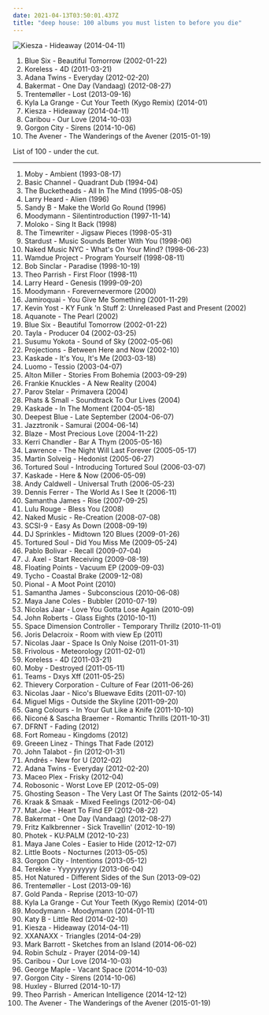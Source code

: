 ```yaml
---
date: 2021-04-13T03:50:01.437Z
title: "deep house: 100 albums you must listen to before you die"
---
```

![Kiesza - Hideaway (2014-04-11)](http://coverartarchive.org/release/9418e8f4-c5af-4354-8c24-bb7047ddc78d/7870652661-500.jpg "Kiesza - Hideaway (2014-04-11)")
<ol class="albums">
<li data-cover="http://coverartarchive.org/release/aa334c74-adc9-4e0b-bada-f716c5385489/845123014-500.jpg" data-tags="lounge, deep house, downtempo" role="button">Blue Six - Beautiful Tomorrow (2002-01-22)</li>
<li data-cover="http://coverartarchive.org/release/29d5c7b9-85b1-3e69-9b6d-99f239f7c1d0/4031224817-500.jpg" data-tags="dubstep, deep house" role="button">Koreless - 4D (2011-03-21)</li>
<li data-cover="http://coverartarchive.org/release/386d8784-afad-40da-8185-edac15e4f284/3479297449-500.jpg" data-tags="house, deep house" role="button">Adana Twins - Everyday (2012-02-20)</li>
<li data-cover="http://coverartarchive.org/release/360ec8be-ecb2-4229-b4f6-7424e40c9d1d/7931664102-500.jpg" data-tags="chillout, electronic, dance, house, deep house, dutch, liebe ich" role="button">Bakermat - One Day (Vandaag) (2012-08-27)</li>
<li data-cover="http://coverartarchive.org/release/82c06148-49e1-4ea6-b3f0-d82003710407/5241081245-500.jpg" data-tags="electronic, experimental, indie rock, downtempo, new wave, downbeat, house, idm, deep house" role="button">Trentemøller - Lost (2013-09-16)</li>
<li data-cover="http://coverartarchive.org/release/514f371d-3d5c-4850-bf5e-27841abd533b/6417152158-500.jpg" data-tags="downtempo, house, deep house, chillwave, tropical house, kygo, kyla la grange" role="button">Kyla La Grange - Cut Your Teeth (Kygo Remix) (2014-01)</li>
<li data-cover="http://coverartarchive.org/release/9418e8f4-c5af-4354-8c24-bb7047ddc78d/7870652661-500.jpg" data-tags="party, deep house, running" role="button">Kiesza - Hideaway (2014-04-11)</li>
<li data-cover="http://coverartarchive.org/release/460a5032-d749-41cd-b0fb-e4bf1a7ab4ca/8503876069-500.jpg" data-tags="electronic" role="button">Caribou - Our Love (2014-10-03)</li>
<li data-cover="http://coverartarchive.org/release/c3b03b7c-5b74-4c66-8bdf-6049cefef15c/8534196766-500.jpg" data-tags="electronic, dance, house, deep house, uk garage" role="button">Gorgon City - Sirens (2014-10-06)</li>
<li data-cover="http://coverartarchive.org/release/51f3f496-01b9-46f6-a3a3-54da87db0b71/9240189573-500.jpg" data-tags="dance-pop, electro house, deep house, nu-disco" role="button">The Avener - The Wanderings of the Avener (2015-01-19)</li>
</ol>
List of 100 - under the cut.
<!-- more -->

_________________

<ol class="albums">
<li data-cover="https://img.discogs.com/jrMWAdA77IdybVQG1VzGVKI0euE=/fit-in/600x507/filters:strip_icc():format(jpeg):mode_rgb():quality(90)/discogs-images/R-3639974-1338458174-4981.jpeg.jpg" data-tags="ambient" role="button">
Moby - Ambient (1993-08-17)
</li>
<li data-cover="http://coverartarchive.org/release/972479e0-2240-3373-bdf8-5e19721d2b45/10341799280-500.jpg" data-tags="techno, dub techno" role="button">
Basic Channel - Quadrant Dub (1994-04)
</li>
<li data-cover="http://coverartarchive.org/release/a36ff7d4-8248-40fb-b149-d76837d8bbf6/27196772705-500.jpg" data-tags="deep house, 90s albums that do not suck" role="button">
The Bucketheads - All In The Mind (1995-08-05)
</li>
<li data-cover="http://coverartarchive.org/release/5e28935f-9b86-4695-ad3b-6f694de35c68/1878160973-500.jpg" data-tags="ambient, house, deep house" role="button">
Larry Heard - Alien (1996)
</li>
<li data-cover="https://img.discogs.com/_F_rK5AA8bFiL9WDWSZQpU_fO2Q=/fit-in/350x251/filters:strip_icc():format(jpeg):mode_rgb():quality(90)/discogs-images/R-15540-1076176664.jpg.jpg" data-tags="chill, deep house, vocal house, sleaze, afterdark, blue six, chaps, disco jazz, house royalty, djsampick, strictly rythmn" role="button">
Sandy B - Make the World Go Round (1996)
</li>
<li data-cover="http://coverartarchive.org/release/dd9b9663-b23c-4411-bf20-ccaafcf564c2/12509001271-500.jpg" data-tags="house, detroit techno, deep house" role="button">
Moodymann - Silentintroduction (1997-11-14)
</li>
<li data-cover="https://img.discogs.com/v8ZZhAh3pha_UhLyHtquHgVETns=/fit-in/497x471/filters:strip_icc():format(jpeg):mode_rgb():quality(90)/discogs-images/R-74165-1137010567.jpeg.jpg" data-tags="electronic, female, house" role="button">
Moloko - Sing It Back (1998)
</li>
<li data-cover="http://coverartarchive.org/release/e0af113f-a845-466d-a2ea-9e44f9ca5d2f/6323341943-500.jpg" data-tags="deep house" role="button">
The Timewriter - Jigsaw Pieces (1998-05-31)
</li>
<li data-cover="http://coverartarchive.org/release/afa098e6-7ec7-4860-b39e-0855ce28e0b4/5883652581-500.jpg" data-tags="house" role="button">
Stardust - Music Sounds Better With You (1998-06)
</li>
<li data-cover="https://img.discogs.com/SpIG9mkULFpCabX4-JjfUkZtq1k=/fit-in/600x605/filters:strip_icc():format(jpeg):mode_rgb():quality(90)/discogs-images/R-93886-1602622255-1833.jpeg.jpg" data-tags="smooth, deep house, sleek, now available on last-fm radio 07q3, naked music 2" role="button">
Naked Music NYC - What's On Your Mind? (1998-06-23)
</li>
<li data-cover="https://via.placeholder.com/450" data-tags="house" role="button">
Wamdue Project - Program Yourself (1998-08-11)
</li>
<li data-cover="http://coverartarchive.org/release/bb4c8fbc-880b-45c5-a351-cb65abe22ccc/1150077074-500.jpg" data-tags="house, deep house" role="button">
Bob Sinclar - Paradise (1998-10-19)
</li>
<li data-cover="http://coverartarchive.org/release/2505892f-aea1-404f-bf19-a9eda92b790a/9439777534-500.jpg" data-tags="electronic" role="button">
Theo Parrish - First Floor (1998-11)
</li>
<li data-cover="http://coverartarchive.org/release/4004495f-423e-4cfc-aabe-371405fa1292/12077298429-500.jpg" data-tags="electronic, ambient, house, deep house" role="button">
Larry Heard - Genesis (1999-09-20)
</li>
<li data-cover="http://coverartarchive.org/release/947a55fc-9f01-404a-ab12-7b753146c3a4/27879332218-500.jpg" data-tags="house, deep house, albums to get, leftfield house" role="button">
Moodymann - Forevernevermore (2000)
</li>
<li data-cover="https://img.discogs.com/DzD00JMPKXlziUTl_E9NYfHipR4=/fit-in/600x524/filters:strip_icc():format(jpeg):mode_rgb():quality(90)/discogs-images/R-6856572-1468975934-7041.jpeg.jpg" data-tags="funk, house, deep house, jamiroquai, r00ts" role="button">
Jamiroquai - You Give Me Something (2001-11-29)
</li>
<li data-cover="https://img.discogs.com/46dad272331b770e45c28eea695bf30f59a15b86/images/spacer.gif" data-tags="chillout, electronic, dance, house, acid jazz, club, deep house, get" role="button">
Kevin Yost - KY Funk 'n Stuff 2: Unreleased Past and Present (2002)
</li>
<li data-cover="http://coverartarchive.org/release/fcde4602-afe4-4fad-8ef9-e77db6a6552b/24428076036-500.jpg" data-tags="deep house, chill house" role="button">
Aquanote - The Pearl (2002)
</li>
<li data-cover="http://coverartarchive.org/release/aa334c74-adc9-4e0b-bada-f716c5385489/845123014-500.jpg" data-tags="lounge, deep house, downtempo" role="button">
Blue Six - Beautiful Tomorrow (2002-01-22)
</li>
<li data-cover="http://coverartarchive.org/release/d8689c59-a581-4caa-bf85-c17a29d1b137/25607825860-500.jpg" data-tags="atmospheric drum and bass, deep house" role="button">
Tayla - Producer 04 (2002-03-25)
</li>
<li data-cover="https://img.discogs.com/9gZc87KRpgCIpTNMGkFCalZUfnQ=/fit-in/300x300/filters:strip_icc():format(jpeg):mode_rgb():quality(90)/discogs-images/R-83333-1095114093.jpg.jpg" data-tags="electronic" role="button">
Susumu Yokota - Sound of Sky (2002-05-06)
</li>
<li data-cover="http://coverartarchive.org/release/c35361b1-79a1-4b52-9c93-4d40a29368b0/27292980196-500.jpg" data-tags="disco, nu jazz, chillout, electronic, vocal, house, acid jazz, lounge, laidback, funky, deep house, subtle production" role="button">
Projections - Between Here and Now (2002-10)
</li>
<li data-cover="http://coverartarchive.org/release/ea95d435-9eed-4bd6-8e8d-4ea3350c0361/16847169748-500.jpg" data-tags="deep house" role="button">
Kaskade - It's You, It's Me (2003-03-18)
</li>
<li data-cover="https://img.discogs.com/OXS9tfquL6OWdzfarCtJy74PPgU=/fit-in/600x570/filters:strip_icc():format(jpeg):mode_rgb():quality(90)/discogs-images/R-131859-1473612707-3064.jpeg.jpg" data-tags="deep house" role="button">
Luomo - Tessio (2003-04-07)
</li>
<li data-cover="https://img.discogs.com/Hkx0lxHTXuRngI6E8_6qe8vI9F0=/fit-in/333x333/filters:strip_icc():format(jpeg):mode_rgb():quality(90)/discogs-images/R-160855-1319046319.jpeg.jpg" data-tags="deep house, deep underground" role="button">
Alton Miller - Stories From Bohemia (2003-09-29)
</li>
<li data-cover="http://coverartarchive.org/release/e0cb8518-d0eb-416d-a59c-20863c0c53d2/17153988640-500.jpg" data-tags="deep house" role="button">
Frankie Knuckles - A New Reality (2004)
</li>
<li data-cover="https://img.discogs.com/VgPwhe_aQ3eWqz0XVgGywYkxWzw=/fit-in/600x600/filters:strip_icc():format(jpeg):mode_rgb():quality(90)/discogs-images/R-1094968-1191652665.jpeg.jpg" data-tags="deep house" role="button">
Parov Stelar - Primavera (2004)
</li>
<li data-cover="https://img.discogs.com/EPUPhR8Raok9WlBIudi2tjwYZK4=/fit-in/600x600/filters:strip_icc():format(jpeg):mode_rgb():quality(90)/discogs-images/R-396480-1326270940.jpeg.jpg" data-tags="soundtrack, trance, chillout, electronic, ambient, funk, techno, house, deep house, chillout bar, favouritestreamablealbums, felipe" role="button">
Phats & Small - Soundtrack To Our Lives (2004)
</li>
<li data-cover="http://coverartarchive.org/release/79037fa0-202e-4840-92d2-5d679f03a473/6978694059-500.jpg" data-tags="kaskade" role="button">
Kaskade - In The Moment (2004-05-18)
</li>
<li data-cover="http://coverartarchive.org/release/ba265d63-6fdd-4112-8968-68296fdb134a/1130013751-500.jpg" data-tags="house" role="button">
Deepest Blue - Late September (2004-06-07)
</li>
<li data-cover="https://img.discogs.com/oXtSA5kDHsdrMvo_dcvo0jMJwhY=/fit-in/600x608/filters:strip_icc():format(jpeg):mode_rgb():quality(90)/discogs-images/R-309495-1585912587-3322.mpo.jpg" data-tags="deep house, electro jazz, e-jazz, jazztronik" role="button">
Jazztronik - Samurai (2004-06-14)
</li>
<li data-cover="https://img.discogs.com/9CW7efeSmeRZ7FVrZZYSTKvBfxw=/fit-in/541x477/filters:strip_icc():format(jpeg):mode_rgb():quality(90)/discogs-images/R-1399504-1255068211.jpeg.jpg" data-tags="pop, house, deep house, vocal house, new york house, garage house" role="button">
Blaze - Most Precious Love (2004-11-22)
</li>
<li data-cover="https://img.discogs.com/U6PQPNfiNeGrMD5IRI2Y80dssz0=/fit-in/600x600/filters:strip_icc():format(jpeg):mode_rgb():quality(90)/discogs-images/R-10007163-1496575722-9659.jpeg.jpg" data-tags="deep house" role="button">
Kerri Chandler - Bar A Thym (2005-05-16)
</li>
<li data-cover="https://img.discogs.com/6tsbYToei9SPLhZE90tmVkPARnk=/fit-in/251x251/filters:strip_icc():format(jpeg):mode_rgb():quality(90)/discogs-images/R-494182-1123322459.jpg.jpg" data-tags="minimal" role="button">
Lawrence - The Night Will Last Forever (2005-05-17)
</li>
<li data-cover="https://via.placeholder.com/450" data-tags="house" role="button">
Martin Solveig - Hedonist (2005-06-27)
</li>
<li data-cover="http://coverartarchive.org/release/322f445e-684a-446e-bb76-912a473ec3b6/5409357147-500.jpg" data-tags="soul, funk, house, r&b, deep house, live house, soulful and funky" role="button">
Tortured Soul - Introducing Tortured Soul (2006-03-07)
</li>
<li data-cover="https://via.placeholder.com/450" data-tags="kaskade" role="button">
Kaskade - Here & Now (2006-05-09)
</li>
<li data-cover="https://img.discogs.com/3f4mcaMqP9dL5U7jcSYzr3Dsg28=/fit-in/400x400/filters:strip_icc():format(jpeg):mode_rgb():quality(90)/discogs-images/R-730761-1155739228.jpeg.jpg" data-tags="deep house" role="button">
Andy Caldwell - Universal Truth (2006-05-23)
</li>
<li data-cover="http://coverartarchive.org/release/c038f2a0-3e8a-38f2-ad9a-ec727c3e3b25/27287657696-500.jpg" data-tags="deep house" role="button">
Dennis Ferrer - The World As I See It (2006-11)
</li>
<li data-cover="http://coverartarchive.org/release/6c0b8efa-8e4e-4960-af8d-23c9a15e2b5d/28669059525-500.jpg" data-tags="lounge, house" role="button">
Samantha James - Rise (2007-09-25)
</li>
<li data-cover="https://img.discogs.com/JuFemSOUd6S9llhZTiYCX3WJznA=/fit-in/600x600/filters:strip_icc():format(jpeg):mode_rgb():quality(90)/discogs-images/R-1990973-1376919315-7630.jpeg.jpg" data-tags="electronic" role="button">
Lulu Rouge - Bless You (2008)
</li>
<li data-cover="https://img.discogs.com/VwmztjqrH0na6iIgQJqkIIlEBng=/fit-in/600x539/filters:strip_icc():format(jpeg):mode_rgb():quality(90)/discogs-images/R-1400333-1255001933.jpeg.jpg" data-tags="chillout" role="button">
Naked Music - Re-Creation (2008-07-08)
</li>
<li data-cover="http://coverartarchive.org/release/3ae7651e-7c61-4aab-95da-dd89d0f3fd0d/12930713444-500.jpg" data-tags="minimal, deep house" role="button">
SCSI-9 - Easy As Down (2008-09-19)
</li>
<li data-cover="http://coverartarchive.org/release/9f4649c4-9dfa-4d0b-843b-266efbad5b98/1892889371-500.jpg" data-tags="deep house" role="button">
DJ Sprinkles - Midtown 120 Blues (2009-01-26)
</li>
<li data-cover="http://coverartarchive.org/release/464dd7ca-9ab7-4b2c-b53c-4e37dc08c19c/5409345779-500.jpg" data-tags="soul, house, lounge, r&b, deep house, live house" role="button">
Tortured Soul - Did You Miss Me (2009-05-24)
</li>
<li data-cover="https://img.discogs.com/dntt-MpqthS6ze8SDVepvADM9G8=/fit-in/600x600/filters:strip_icc():format(jpeg):mode_rgb():quality(90)/discogs-images/R-1842121-1559695683-4071.jpeg.jpg" data-tags="dub techno, deep house, deep techno, techno-dub" role="button">
Pablo Bolivar - Recall (2009-07-04)
</li>
<li data-cover="https://img.discogs.com/J7IUviptYk9DjoyrRbuaC6s9YoI=/fit-in/299x300/filters:strip_icc():format(jpeg):mode_rgb():quality(90)/discogs-images/R-5319011-1390427106-3189.jpeg.jpg" data-tags="downtempo, acid jazz, lounge, deep house, vocal house" role="button">
J. Axel - Start Receiving (2009-08-19)
</li>
<li data-cover="https://img.discogs.com/XXJvIeKwWFh-_-2mLKe-XrHeNZQ=/fit-in/600x603/filters:strip_icc():format(jpeg):mode_rgb():quality(90)/discogs-images/R-1912828-1291509956.jpeg.jpg" data-tags="house, deep house" role="button">
Floating Points - Vacuum EP (2009-09-03)
</li>
<li data-cover="http://coverartarchive.org/release/6adc7dc6-9c9d-3a7f-a2f9-9d791b41d7c3/5235351186-500.jpg" data-tags="electronic, ambient, downtempo, deep house" role="button">
Tycho - Coastal Brake (2009-12-08)
</li>
<li data-cover="https://img.discogs.com/a5O9DuxiQF9xpUpkS5OaeiNjyr8=/fit-in/599x600/filters:strip_icc():format(jpeg):mode_rgb():quality(90)/discogs-images/R-2137886-1266070810.jpeg.jpg" data-tags="house, deep house, detroit house" role="button">
Pional - A Moot Point (2010)
</li>
<li data-cover="http://coverartarchive.org/release/1b765373-348b-48f0-8ff7-d38b2946ff30/3682371353-500.jpg" data-tags="chillout, pop, dance, house, lounge, ethereal, euphoric, deep house, vocal house, hypnotizing" role="button">
Samantha James - Subconscious (2010-06-08)
</li>
<li data-cover="http://coverartarchive.org/release/7af9643f-8a8a-48ad-9810-ec2e0d7c0acd/12502318220-500.jpg" data-tags="deep house" role="button">
Maya Jane Coles - Bubbler (2010-07-19)
</li>
<li data-cover="http://coverartarchive.org/release/8e4ae230-51e1-436e-9f83-f5b7740f03d4/3472151542-500.jpg" data-tags="electronic, minimal, deep house" role="button">
Nicolas Jaar - Love You Gotta Lose Again (2010-09)
</li>
<li data-cover="http://coverartarchive.org/release/1fbfbe77-f5d0-404a-bce0-cb1bd891f92c/4515825059-500.jpg" data-tags="techno, house" role="button">
John Roberts - Glass Eights (2010-10-11)
</li>
<li data-cover="https://img.discogs.com/ukrmo4U6nVH9ZoIbn01JOumx0iA=/fit-in/600x600/filters:strip_icc():format(jpeg):mode_rgb():quality(90)/discogs-images/R-2497093-1363331058-3543.jpeg.jpg" data-tags="deep house, essential albums for the aspiring wizard" role="button">
Space Dimension Controller - Temporary Thrillz (2010-11-01)
</li>
<li data-cover="http://coverartarchive.org/release/edc2ac4f-6ff5-450b-920c-210634c7492b/5789409571-500.jpg" data-tags="deep house, deep techno, french touch" role="button">
Joris Delacroix - Room with view Ep (2011)
</li>
<li data-cover="http://coverartarchive.org/release/d2022e3f-c22f-45c9-a1ab-4b2094d65719/23945397989-500.jpg" data-tags="electronic, electronica, minimal" role="button">
Nicolas Jaar - Space Is Only Noise (2011-01-31)
</li>
<li data-cover="http://coverartarchive.org/release/98568f43-eade-45c0-8ddf-9c76cf920978/6670973147-500.jpg" data-tags="essential albums for the aspiring wizard" role="button">
Frivolous - Meteorology (2011-02-01)
</li>
<li data-cover="http://coverartarchive.org/release/29d5c7b9-85b1-3e69-9b6d-99f239f7c1d0/4031224817-500.jpg" data-tags="dubstep, deep house" role="button">
Koreless - 4D (2011-03-21)
</li>
<li data-cover="https://img.discogs.com/LPA2w-4DjKaKa7J63lr9HZWhFIc=/fit-in/500x457/filters:strip_icc():format(jpeg):mode_rgb():quality(90)/discogs-images/R-389573-1393368466-9302.jpeg.jpg" data-tags="electronic, ambient" role="button">
Moby - Destroyed (2011-05-11)
</li>
<li data-cover="http://coverartarchive.org/release/e4268045-6964-457c-ba11-5f4ba8a053e6/1235940238-500.jpg" data-tags="chill, hard, house, party, deep house, banger, seapunk, online record collection" role="button">
Teams - Dxys Xff (2011-05-25)
</li>
<li data-cover="http://coverartarchive.org/release/87ccbd72-c932-4315-a12e-f794a2c9be36/8201694017-500.jpg" data-tags="downtempo, trip hop" role="button">
Thievery Corporation - Culture of Fear (2011-06-26)
</li>
<li data-cover="http://coverartarchive.org/release/5349e290-fe88-4241-b1c9-0ce545072523/8211444674-500.jpg" data-tags="electronic, hip hop, slow, house, deep house, edits" role="button">
Nicolas Jaar - Nico's Bluewave Edits (2011-07-10)
</li>
<li data-cover="http://coverartarchive.org/release/d63a0dac-5f90-4996-bcb9-b3064bd86152/4026407184-500.jpg" data-tags="house" role="button">
Miguel Migs - Outside the Skyline (2011-09-20)
</li>
<li data-cover="https://img.discogs.com/J1RDzHuB8ryJOdM1bw0BR2ZGkBk=/fit-in/350x350/filters:strip_icc():format(jpeg):mode_rgb():quality(90)/discogs-images/R-3174256-1319100624.jpeg.jpg" data-tags="broken beat, deep house, brownswood" role="button">
Gang Colours - In Your Gut Like a Knife (2011-10-10)
</li>
<li data-cover="http://coverartarchive.org/release/580f7002-4718-4dd9-8bdc-6bf49248bb57/2088223186-500.jpg" data-tags="chillout, electronic, electro, techno, minimal, deep house" role="button">
Niconé & Sascha Braemer - Romantic Thrills (2011-10-31)
</li>
<li data-cover="http://coverartarchive.org/release/c714a5e6-6a72-440f-a767-c7dc0b17e5cf/2350117341-500.jpg" data-tags="chillout, deep house" role="button">
DFRNT - Fading (2012)
</li>
<li data-cover="http://coverartarchive.org/release/5aeae6a5-0e41-4cc6-a2ce-e5e030fea726/21131342208-500.jpg" data-tags="electronica, downtempo, house, deep house, nu-disco, 100 percent silk, kings and queens" role="button">
Fort Romeau - Kingdoms (2012)
</li>
<li data-cover="https://img.discogs.com/HFz4aO5q4w4aIiQ6lfDQNl65i7Y=/fit-in/300x300/filters:strip_icc():format(jpeg):mode_rgb():quality(90)/discogs-images/R-3728578-1342005925-6779.jpeg.jpg" data-tags="electronic, deep house" role="button">
Greeen Linez - Things That Fade (2012)
</li>
<li data-cover="http://coverartarchive.org/release/697082bd-a67e-453a-a63c-6696b06ac98d/2985165419-500.jpg" data-tags="house" role="button">
John Talabot - ƒin (2012-01-31)
</li>
<li data-cover="http://coverartarchive.org/release/686e3138-0e10-4bd1-a997-897904031bfd/15367026706-500.jpg" data-tags="deep house" role="button">
Andrés - New for U (2012-02)
</li>
<li data-cover="http://coverartarchive.org/release/386d8784-afad-40da-8185-edac15e4f284/3479297449-500.jpg" data-tags="house, deep house" role="button">
Adana Twins - Everyday (2012-02-20)
</li>
<li data-cover="https://via.placeholder.com/450" data-tags="house" role="button">
Maceo Plex - Frisky (2012-04)
</li>
<li data-cover="https://img.discogs.com/m_uFZ98_f0BrZ0G_-A2bB-wWhCs=/fit-in/600x600/filters:strip_icc():format(jpeg):mode_rgb():quality(90)/discogs-images/R-3630332-1338066920-5497.jpeg.jpg" data-tags="electronic, deep house" role="button">
Robosonic - Worst Love EP (2012-05-09)
</li>
<li data-cover="http://coverartarchive.org/release/8cec8fce-b8b5-41f6-bdd3-c208290f098f/2262677064-500.jpg" data-tags="ambient, experimental, downtempo, techno, deep house" role="button">
Ghosting Season - The Very Last Of The Saints (2012-05-14)
</li>
<li data-cover="http://coverartarchive.org/release/b3648c50-6e76-45b5-835c-dc4f8afaac58/4342411364-500.jpg" data-tags="dance, deep house" role="button">
Kraak & Smaak - Mixed Feelings (2012-06-04)
</li>
<li data-cover="https://img.discogs.com/DBSBy_lUPnN3OKV-4uCT0kBCj2E=/fit-in/600x600/filters:strip_icc():format(jpeg):mode_rgb():quality(90)/discogs-images/R-3823097-1345815502-2094.jpeg.jpg" data-tags="electro, deep house, berlin" role="button">
Mat.Joe - Heart To Find EP (2012-08-22)
</li>
<li data-cover="http://coverartarchive.org/release/360ec8be-ecb2-4229-b4f6-7424e40c9d1d/7931664102-500.jpg" data-tags="chillout, electronic, dance, house, deep house, dutch, liebe ich" role="button">
Bakermat - One Day (Vandaag) (2012-08-27)
</li>
<li data-cover="http://coverartarchive.org/release/19b48edf-b23c-4f50-b910-d3969a7dabd0/2960578476-500.jpg" data-tags="electronic" role="button">
Fritz Kalkbrenner - Sick Travellin' (2012-10-19)
</li>
<li data-cover="http://coverartarchive.org/release/e2c6535b-dd64-44ea-a771-b1ec4aa8c395/6485863756-500.jpg" data-tags="electronic" role="button">
Photek - KU:PALM (2012-10-23)
</li>
<li data-cover="http://coverartarchive.org/release/456128a0-b039-434c-9e34-d4e4500a401d/10614671441-500.jpg" data-tags="house" role="button">
Maya Jane Coles - Easier to Hide (2012-12-07)
</li>
<li data-cover="http://coverartarchive.org/release/4220331b-1236-405e-b36b-0dc7050f3ab2/18876982277-500.jpg" data-tags="synthpop" role="button">
Little Boots - Nocturnes (2013-05-05)
</li>
<li data-cover="https://img.discogs.com/8PL-9OJk9hAd4UJgjJMrkEX8CVc=/fit-in/600x600/filters:strip_icc():format(jpeg):mode_rgb():quality(90)/discogs-images/R-4858648-1408123007-9635.jpeg.jpg" data-tags="chillout, house, deep house, vocal chillout" role="button">
Gorgon City - Intentions (2013-05-12)
</li>
<li data-cover="http://coverartarchive.org/release/94d039b5-b76e-4e70-ad3d-c0fc405825a2/12007188887-500.jpg" data-tags="deep house" role="button">
Terekke - Yyyyyyyyyy (2013-06-04)
</li>
<li data-cover="http://coverartarchive.org/release/5f2076f5-442c-4cee-ab41-772db6230a7b/5246820861-500.jpg" data-tags="electronic, deep house, epic album covers" role="button">
Hot Natured - Different Sides of the Sun (2013-09-02)
</li>
<li data-cover="http://coverartarchive.org/release/82c06148-49e1-4ea6-b3f0-d82003710407/5241081245-500.jpg" data-tags="electronic, experimental, indie rock, downtempo, new wave, downbeat, house, idm, deep house" role="button">
Trentemøller - Lost (2013-09-16)
</li>
<li data-cover="https://img.discogs.com/_A_IOdgv8qwNvYlCX1cr4f12u8k=/fit-in/540x540/filters:strip_icc():format(jpeg):mode_rgb():quality(90)/discogs-images/R-4979648-1381214337-7571.jpeg.jpg" data-tags="downtempo, house, idm, deep house" role="button">
Gold Panda - Reprise (2013-10-07)
</li>
<li data-cover="http://coverartarchive.org/release/514f371d-3d5c-4850-bf5e-27841abd533b/6417152158-500.jpg" data-tags="downtempo, house, deep house, chillwave, tropical house, kygo, kyla la grange" role="button">
Kyla La Grange - Cut Your Teeth (Kygo Remix) (2014-01)
</li>
<li data-cover="http://coverartarchive.org/release/f4d0a8f2-d083-4ed2-99d3-f71b8bf111c2/6596703346-500.jpg" data-tags="electronic, electronica, dance, house, deep house" role="button">
Moodymann - Moodymann (2014-01-11)
</li>
<li data-cover="https://img.discogs.com/ApHSZCtLGQicVlYzcOK1Nf5dut8=/fit-in/600x600/filters:strip_icc():format(jpeg):mode_rgb():quality(90)/discogs-images/R-5381105-1391965483-4859.jpeg.jpg" data-tags="electropop" role="button">
Katy B - Little Red (2014-02-10)
</li>
<li data-cover="http://coverartarchive.org/release/9418e8f4-c5af-4354-8c24-bb7047ddc78d/7870652661-500.jpg" data-tags="party, deep house, running" role="button">
Kiesza - Hideaway (2014-04-11)
</li>
<li data-cover="http://coverartarchive.org/release/28ed3ff6-752c-479c-a142-5f3908e8f80d/14427406794-500.jpg" data-tags="indie, deep house, polish" role="button">
XXANAXX - Triangles (2014-04-29)
</li>
<li data-cover="https://img.discogs.com/hQZAbq1Kh5nB8vn8Xg2Jk3FWtnA=/fit-in/600x600/filters:strip_icc():format(jpeg):mode_rgb():quality(90)/discogs-images/R-5870076-1404978708-1420.jpeg.jpg" data-tags="electronic, ambient, downtempo, house, deep house, muzak, balearic" role="button">
Mark Barrott - Sketches from an Island (2014-06-02)
</li>
<li data-cover="http://coverartarchive.org/release/14074def-0940-4ffd-88bc-c7b35d0d7caf/8998642520-500.jpg" data-tags="robin schulz" role="button">
Robin Schulz - Prayer (2014-09-14)
</li>
<li data-cover="http://coverartarchive.org/release/460a5032-d749-41cd-b0fb-e4bf1a7ab4ca/8503876069-500.jpg" data-tags="electronic" role="button">
Caribou - Our Love (2014-10-03)
</li>
<li data-cover="http://coverartarchive.org/release/719cce10-1301-4c94-a149-acafb5029cb2/12314839305-500.jpg" data-tags="electronic, deep house, george maple" role="button">
George Maple - Vacant Space (2014-10-03)
</li>
<li data-cover="http://coverartarchive.org/release/c3b03b7c-5b74-4c66-8bdf-6049cefef15c/8534196766-500.jpg" data-tags="electronic, dance, house, deep house, uk garage" role="button">
Gorgon City - Sirens (2014-10-06)
</li>
<li data-cover="https://img.discogs.com/0_xZe0tcFHk7HFjZeEswo2k1tBI=/fit-in/600x600/filters:strip_icc():format(jpeg):mode_rgb():quality(90)/discogs-images/R-6219898-1414237445-9859.jpeg.jpg" data-tags="electronic, deep house" role="button">
Huxley - Blurred (2014-10-17)
</li>
<li data-cover="http://coverartarchive.org/release/8a74cba9-5ba1-42d4-9978-fee325ddd815/9207570054-500.jpg" data-tags="house, detroit techno, deep house, ghetto house" role="button">
Theo Parrish - American Intelligence (2014-12-12)
</li>
<li data-cover="http://coverartarchive.org/release/51f3f496-01b9-46f6-a3a3-54da87db0b71/9240189573-500.jpg" data-tags="dance-pop, electro house, deep house, nu-disco" role="button">
The Avener - The Wanderings of the Avener (2015-01-19)
</li>
</ol>